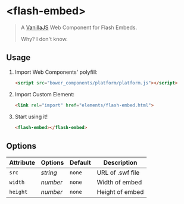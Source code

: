 # &lt;flash-embed&gt;

> A [VanillaJS](http://vanilla-js.com/) Web Component for Flash Embeds.
> 
> Why? I don't know.

## Usage

1. Import Web Components' polyfill:

    ```html
    <script src="bower_components/platform/platform.js"></script>
    ```

2. Import Custom Element:

    ```html
    <link rel="import" href="elements/flash-embed.html">
    ```

3. Start using it!

    ```html
    <flash-embed></flash-embed>
    ```

## Options

Attribute  | Options                   | Default             | Description
---        | ---                       | ---                 | ---
`src`      | *string*                  | `none`             | URL of .swf file
`width`      | *number*                  | `none`             | Width of embed
`height`      | *number*                  | `none`             | Height of embed

